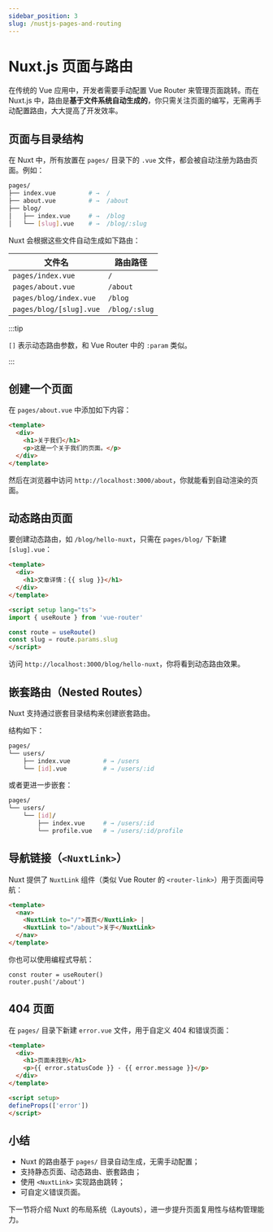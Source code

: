 ```yaml
---
sidebar_position: 3
slug: /nustjs-pages-and-routing
---
```


# Nuxt.js 页面与路由

在传统的 Vue 应用中，开发者需要手动配置 Vue Router 来管理页面跳转。而在 Nuxt.js 中，路由是**基于文件系统自动生成的**，你只需关注页面的编写，无需再手动配置路由，大大提高了开发效率。



## 页面与目录结构

在 Nuxt 中，所有放置在 `pages/` 目录下的 `.vue` 文件，都会被自动注册为路由页面。例如：

```bash showLineNumbers
pages/
├── index.vue         # →  /
├── about.vue         # →  /about
├── blog/
│   ├── index.vue     # →  /blog
│   └── [slug].vue    # →  /blog/:slug
```

Nuxt 会根据这些文件自动生成如下路由：

| 文件名                  | 路由路径      |
| ----------------------- | ------------- |
| `pages/index.vue`       | `/`           |
| `pages/about.vue`       | `/about`      |
| `pages/blog/index.vue`  | `/blog`       |
| `pages/blog/[slug].vue` | `/blog/:slug` |

:::tip

`[]` 表示动态路由参数，和 Vue Router 中的 `:param` 类似。

:::



## 创建一个页面

在 `pages/about.vue` 中添加如下内容：

```html showLineNumbers title="pages/about.vue"
<template>
  <div>
    <h1>关于我们</h1>
    <p>这是一个关于我们的页面。</p>
  </div>
</template>
```

然后在浏览器中访问 `http://localhost:3000/about`，你就能看到自动渲染的页面。



## 动态路由页面

要创建动态路由，如 `/blog/hello-nuxt`，只需在 `pages/blog/` 下新建 `[slug].vue`：

```html showLineNumbers title="pages/blog/[slug].vue"
<template>
  <div>
    <h1>文章详情：{{ slug }}</h1>
  </div>
</template>

<script setup lang="ts">
import { useRoute } from 'vue-router'

const route = useRoute()
const slug = route.params.slug
</script>
```

访问 `http://localhost:3000/blog/hello-nuxt`，你将看到动态路由效果。



## 嵌套路由（Nested Routes）

Nuxt 支持通过嵌套目录结构来创建嵌套路由。

结构如下：

```bash showLineNumbers
pages/
└── users/
    ├── index.vue         # → /users
    └── [id].vue          # → /users/:id
```

或者更进一步嵌套：

```bash showLineNumbers
pages/
└── users/
    └── [id]/
        ├── index.vue     # → /users/:id
        └── profile.vue   # → /users/:id/profile
```



## 导航链接（`<NuxtLink>`）

Nuxt 提供了 `NuxtLink` 组件（类似 Vue Router 的 `<router-link>`）用于页面间导航：

```html showLineNumbers
<template>
  <nav>
    <NuxtLink to="/">首页</NuxtLink> |
    <NuxtLink to="/about">关于</NuxtLink>
  </nav>
</template>
```

你也可以使用编程式导航：

```tsx showLineNumbers
const router = useRouter()
router.push('/about')
```



## 404 页面

在 `pages/` 目录下新建 `error.vue` 文件，用于自定义 404 和错误页面：

```html showLineNumbers title="pages/error.vue"
<template>
  <div>
    <h1>页面未找到</h1>
    <p>{{ error.statusCode }} - {{ error.message }}</p>
  </div>
</template>

<script setup>
defineProps(['error'])
</script>
```



## 小结

- Nuxt 的路由基于 `pages/` 目录自动生成，无需手动配置；
- 支持静态页面、动态路由、嵌套路由；
- 使用 `<NuxtLink>` 实现路由跳转；
- 可自定义错误页面。

下一节将介绍 Nuxt 的布局系统（Layouts），进一步提升页面复用性与结构管理能力。
